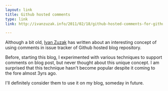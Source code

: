 ```yaml
---
layout: link
title: Github hosted comments
type: link
link: http://ivanzuzak.info/2011/02/18/github-hosted-comments-for-github-hosted-blogs.html

---
```


Although a bit old, [Ivan Zuzak](http://ivanzuzak.info/) has written about an 
interesting concept of using comments in issue tracker of Github hosted blog 
repository.

Before, starting this blog, I experimented with various techniques to support 
comments on blog post, but never thought about this unique concept. I am
surprised that this technique hasn't become popular despite it coming to the 
fore almost 3yrs ago.

I'll definitely consider them to use it on my blog, someday in future.
